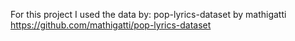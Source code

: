 For this project I used the data by:
pop-lyrics-dataset
by mathigatti
https://github.com/mathigatti/pop-lyrics-dataset
